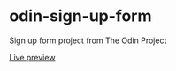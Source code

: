 # odin-sign-up-form
Sign up form project from The Odin Project

[Live preview](https://realsarius.github.io/odin-sign-up-form/)
